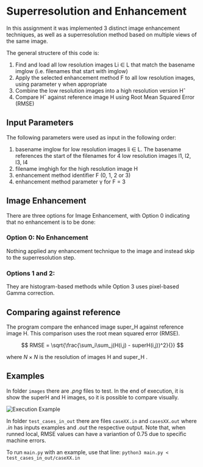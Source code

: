 # Superresolution and Enhancement

In this assignment it was implemented 3 distinct image enhancement techniques, as
well as a superresolution method based on multiple views of the same image.

The general structere of this code is:

1. Find and load all low resolution images Li ∈ L that match the basename imglow
(i.e. filenames that start with imglow)
2. Apply the selected enhancement method F to all low resolution images, using
parameter γ when appropriate
3. Combine the low resolution images into a high resolution version Hˆ
4. Compare Hˆ against reference image H using Root Mean Squared Error (RMSE)

## Input Parameters

The following parameters were used as input in the following order:

1. basename imglow for low resolution images li ∈ L. The basename references the
start of the filenames for 4 low resolution images l1, l2, l3, l4
2. filename imghigh for the high resolution image H
3. enhancement method identifier F (0, 1, 2 or 3)
4. enhancement method parameter γ for F = 3

## Image Enhancement

There are three options for Image Enhancement, with Option 0 indicating that
no enhancement is to be done:

### Option 0: No Enhancement
Nothing applied any enhancement technique to the image
and instead skip to the superresolution step.

### Options 1 and 2:
They are histogram-based methods while Option 3 uses pixel-based Gamma
correction.

## Comparing against reference

The program compare the enhanced image super_H against reference image H. This
comparison uses the root mean squared error (RMSE).

$$ RMSE = \sqrt{\frac{\sum_i\sum_j(H(i,j) - superH(i,j))^2}{}} $$

where $`N × N`$ is the resolution of images H and super_H .

## Examples

In folder `images` there are _.png_ files to test. In the end of execution, it is
show the superH and H images, so it is possible to compare visually.

![Execution Example](assignment1/Exmple.png)

In folder `test_cases_in_out` there are files `caseXX.in` and `casesXX.out` where 
_.in_ has inputs examples and _.out_ the respective output. Note that, when runned
local, RMSE values can have a variantion of 0.75 due to specific machine errors.

To run `main.py` with an example, use that line: `python3 main.py < test_cases_in_out/caseXX.in`
